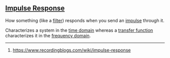 ## [Impulse Response](#impulse_response)

How something (like a [filter](#filter)) responds when you send an [impulse](#impulse) through it.


Characterizes a system in the [time domain](#time_domain) whereas a [transfer function](#transfer_function) characterizes it in the [frequency domain](#frequency_domain).

---

1. https://www.recordingblogs.com/wiki/impulse-response